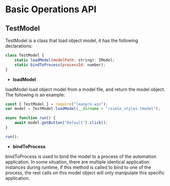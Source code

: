 # Basic Operations API

## TestModel

TestModel is a class that load object model, it has the following declarations:

```javascript
class TestModel {
    static loadModel(modelPath: string): IModel;
    static bindToProcess(processId: number);
}
```

* **loadModel**

loadModel load object model from a model file, and return the model object. The following is an example:

```javascript
const { TestModel } = require("leanpro.win");
var model = TestModel.loadModel(__dirname + "/simle_styles.tmodel");

async function run() {
    await model.getButton("Default").click();
}

run();
```

* **bindToProcess**

bindToProcess is used to bind the model to a process of the automation application. In some situation, there are multiple identical application instances during runtime, if this method is called to bind to one of the process, the rest calls on this model object will only manipulate this specific application.

